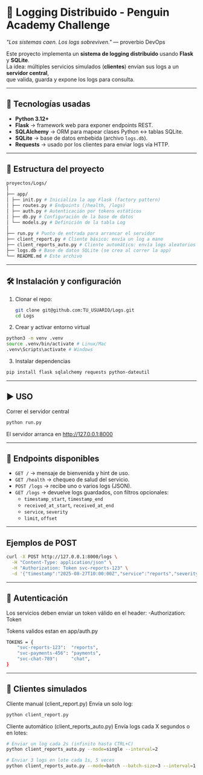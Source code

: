 # 🐧 Logging Distribuido - Penguin Academy Challenge

_"Los sistemas caen. Los logs sobreviven."_ — proverbio DevOps

Este proyecto implementa un **sistema de logging distribuido** usando **Flask** y **SQLite**.  
La idea: múltiples servicios simulados (**clientes**) envían sus logs a un **servidor central**,  
que valida, guarda y expone los logs para consulta.

---

## 🚀 Tecnologías usadas

- **Python 3.12+**
- **Flask** → framework web para exponer endpoints REST.
- **SQLAlchemy** → ORM para mapear clases Python ↔ tablas SQLite.
- **SQLite** → base de datos embebida (archivo `logs.db`).
- **Requests** → usado por los clientes para enviar logs vía HTTP.

---

## 📂 Estructura del proyecto

```bash
proyectos/Logs/
│
├── app/
│ ├── init.py # Inicializa la app Flask (factory pattern)
│ ├── routes.py # Endpoints (/health, /logs)
│ ├── auth.py # Autenticación por tokens estáticos
│ ├── db.py # Configuración de la base de datos
│ └── models.py # Definición de la tabla Log
│
├── run.py # Punto de entrada para arrancar el servidor
├── client_report.py # Cliente básico: envía un log a mano
├── client_reports_auto.py # Cliente automático: envía logs aleatorios
├── logs.db # Base de datos SQLite (se crea al correr la app)
└── README.md # Este archivo
```

---

## 🛠️ Instalación y configuración

1. Clonar el repo:
   ```bash
   git clone git@github.com:TU_USUARIO/Logs.git
   cd Logs
   ```
2. Crear y activar entorno virtual

```bash
python3 -m venv .venv
source .venv/bin/activate # Linux/Mac
.venv\Scripts\activate # Windows
```

3. Instalar dependencias

```bash
pip install flask sqlalchemy requests python-dateutil
```

---

## ▶️ USO

Correr el servidor central

```bash
python run.py
```

El servidor arranca en
http://127.0.0.1:8000

---

## 📌 Endpoints disponibles

- `GET /` → mensaje de bienvenida y hint de uso.
- `GET /health` → chequeo de salud del servicio.
- `POST /logs` → recibe uno o varios logs (JSON).
- `GET /logs` → devuelve logs guardados, con filtros opcionales:
  - `timestamp_start`, `timestamp_end`
  - `received_at_start`, `received_at_end`
  - `service`, `severity`
  - `limit`, `offset`

---

## Ejemplos de POST

```bash
curl -X POST http://127.0.0.1:8000/logs \
  -H "Content-Type: application/json" \
  -H "Authorization: Token svc-reports-123" \
  -d '{"timestamp":"2025-08-27T10:00:00Z","service":"reports","severity":"INFO","message":"Hola logs"}'
```

---

## 🔐 Autenticación

Los servicios deben enviar un token válido en el header:
-Authorization: Token <valor>

Tokens validos estan en app/auth.py

```bash
TOKENS = {
    "svc-reports-123":  "reports",
    "svc-payments-456": "payments",
    "svc-chat-789":     "chat",
}
```

---

## 🤖 Clientes simulados

Cliente manual (client_report.py)
Envía un solo log:

```bash
python client_report.py
```

Cliente automático (client_reports_auto.py)
Envía logs cada X segundos o en lotes:

```bash
# Enviar un log cada 2s (infinito hasta CTRL+C)
python client_reports_auto.py --mode=single --interval=2

# Enviar 3 logs en lote cada 1s, 5 veces
python client_reports_auto.py --mode=batch --batch-size=3 --interval=1 --count=5
```
